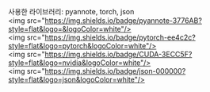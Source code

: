 사용한 라이브러리: pyannote, torch, json
<img src="https://img.shields.io/badge/pyannote-3776AB?style=flat&logo=&logoColor=white"/>
<img src="https://img.shields.io/badge/pytorch-ee4c2c?style=flat&logo=pytorch&logoColor=white"/>
<img src="https://img.shields.io/badge/CUDA-3ECC5F?style=flat&logo=nvidia&logoColor=white"/>
<img src="https://img.shields.io/badge/json-000000?style=flat&logo=json&logoColor=white"/>